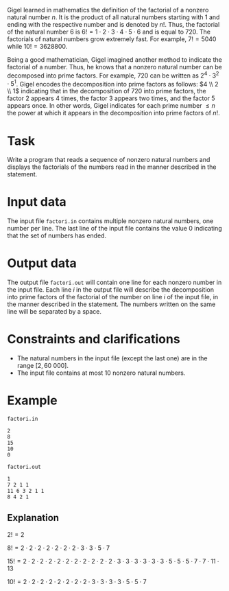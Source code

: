 Gigel learned in mathematics the definition of the factorial of a nonzero natural number $n$. It is the product of all natural numbers starting with $1$ and ending with the respective number and is denoted by $n!$. Thus, the factorial of the natural number $6$ is $6! = 1 \cdot 2 \cdot 3 \cdot 4 \cdot 5 \cdot 6$ and is equal to $720$. The factorials of natural numbers grow extremely fast. For example, $7! = 5040$ while $10! = 3628800$.

Being a good mathematician, Gigel imagined another method to indicate the factorial of a number. Thus, he knows that a nonzero natural number can be decomposed into prime factors. For example, $720$ can be written as $2^4 \cdot 3^2 \cdot 5^1$. Gigel encodes the decomposition into prime factors as follows: $4 \\ 2 \\ 1$ indicating that in the decomposition of $720$ into prime factors, the factor $2$ appears $4$ times, the factor $3$ appears two times, and the factor $5$ appears once. In other words, Gigel indicates for each prime number $\leq n$ the power at which it appears in the decomposition into prime factors of $n!$.

# Task

Write a program that reads a sequence of nonzero natural numbers and displays the factorials of the numbers read in the manner described in the statement.

# Input data

The input file `factori.in` contains multiple nonzero natural numbers, one number per line. The last line of the input file contains the value $0$ indicating that the set of numbers has ended.

# Output data

The output file `factori.out` will contain one line for each nonzero number in the input file. Each line $i$ in the output file will describe the decomposition into prime factors of the factorial of the number on line $i$ of the input file, in the manner described in the statement. The numbers written on the same line will be separated by a space.

# Constraints and clarifications

* The natural numbers in the input file (except the last one) are in the range $[2, 60\ 000]$.
* The input file contains at most $10$ nonzero natural numbers.

# Example

`factori.in`
```
2
8
15
10
0
```

`factori.out`
```
1
7 2 1 1
11 6 3 2 1 1
8 4 2 1
```

## Explanation

$2! = 2$

$8! = 2 \cdot 2 \cdot 2 \cdot 2 \cdot 2 \cdot 2 \cdot 2 \cdot 3 \cdot 3 \cdot 5 \cdot 7$

$15! = 2 \cdot 2 \cdot 2 \cdot 2 \cdot 2 \cdot 2 \cdot 2 \cdot 2 \cdot 2 \cdot 2 \cdot 2 \cdot 3 \cdot 3 \cdot 3 \cdot 3 \cdot 3 \cdot 3 \cdot 5 \cdot 5 \cdot 5 \cdot 7 \cdot 7 \cdot 11 \cdot 13$

$10! = 2 \cdot 2 \cdot 2 \cdot 2 \cdot 2 \cdot 2 \cdot 2 \cdot 2 \cdot 3 \cdot 3 \cdot 3 \cdot 3 \cdot 5 \cdot 5 \cdot 7$